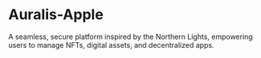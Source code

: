 # Auralis-Apple
A seamless, secure platform inspired by the Northern Lights, empowering users to manage NFTs, digital assets, and decentralized apps.
